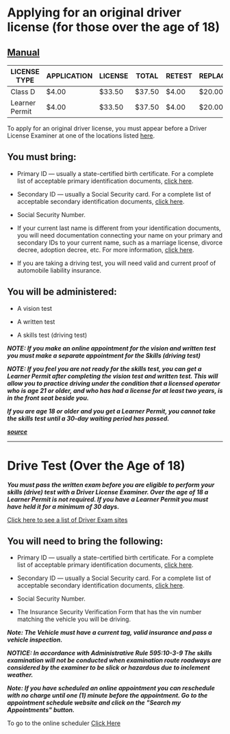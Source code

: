 # Applying for an original driver license (for those over the age of 18)

## [Manual](https://www.ok.gov/dps/documents/2017%20Oklahoma%20Drivers%20Manual%20web.pdf)

| LICENSE TYPE   | APPLICATION | LICENSE | TOTAL  | RETEST | REPLACEMENT |
|----------------|-------------|---------|--------|--------|-------------|
| Class D        | $4.00       | $33.50  | $37.50 | $4.00  | $20.00      |
| Learner Permit | $4.00       | $33.50  | $37.50 | $4.00  | $20.00      |

To apply for an original driver license, you must appear before a Driver License Examiner at one of the locations listed [here](https://wa1.dps.state.ok.us/dls/exam_sites.php). 

## You must bring:

- Primary ID — usually a state-certified birth certificate. For a complete list of acceptable primary identification documents, [click here](https://www.ok.gov/dps/documents/US%20Citizen%20Primary%20Proof%20of%20Identification.pdf).

- Secondary ID — usually a Social Security card. For a complete list of acceptable secondary identification documents, [click here](https://www.ok.gov/dps/documents/Second%20Proof%20of%20Identity%20for%20any%20Person.pdf). 

- Social Security Number.

- If your current last name is different from your identification documents, you will need documentation connecting your name on your primary and secondary IDs to your current name, such as a marriage license, divorce decree, adoption decree, etc. For more information, [click here](https://www.ok.gov/dps/documents/Name%20Change.pdf).  

- If you are taking a driving test, you will need valid and current proof of automobile liability insurance.

## You will be administered: 

- A vision test 

- A written test 

- A skills test (driving test)
  

***NOTE: If you make an online appointment for the vision and written test you must make a separate appointment for the Skills (driving test)*** 

***NOTE: If you feel you are not ready for the skills test, you can get a Learner Permit after completing the vision test and written test. This will allow you to practice driving under the condition that a licensed operator who is age 21 or older, and who has had a license for at least two years, is in the front seat beside you.***

***If you are age 18 or older and you get a Learner Permit, you cannot take the skills test until a 30-day waiting period has passed.***

***[source](https://www.ok.gov/dps/Obtain_an_Oklahoma_Driver_License_ID_Card/Applying_for_an_Original_Driver_License_(Over_the_Age_of_18).html)***

--- 

# Drive Test (Over the Age of 18)


***You must pass the written exam before you are eligible to perform your skills (drive) test with a Driver License Examiner. Over the age of 18 a Learner Permit is not required. If you have a Learner Permit you must have held it for a minimum of 30 days.***

[Click here to see a list of Driver Exam sites](https://wa1.dps.state.ok.us/dls/exam_sites.php)

## You will need to bring the following:

- Primary ID — usually a state-certified birth certificate. For a complete list of acceptable primary identification documents, [click here](https://www.ok.gov/dps/documents/US%20Citizen%20Primary%20Proof%20of%20Identification.pdf).

- Secondary ID — usually a Social Security card. For a complete list of acceptable secondary identification documents, [click here](https://www.ok.gov/dps/documents/Second%20Proof%20of%20Identity%20for%20any%20Person.pdf). 

- Social Security Number.

- The Insurance Security Verification Form that has the vin number matching the vehicle you will be driving.


***Note: The Vehicle must have a current tag, valid insurance and pass a vehicle inspection.***

***NOTICE: In accordance with Administrative Rule 595:10-3-9
The skills examination will not be conducted when examination route roadways are considered by the examiner to be slick or hazardous due to inclement weather.***
 

***Note: If you have scheduled an online appointment you can reschedule with no charge until one (1) minute before the appointment. Go to the appointment schedule website and click on the "Search my Appointments" button.***

To go to the online scheduler [Click Here](https://okdpsweb2.cxmflow.com/WebAppt/Wizard/Services)
